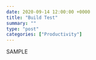 ```yaml
---
date: 2020-09-14 12:00:00 +0000
title: "Build Test"
summary: ""
type: "post"
categories: ["Productivity"]
---
```


SAMPLE
